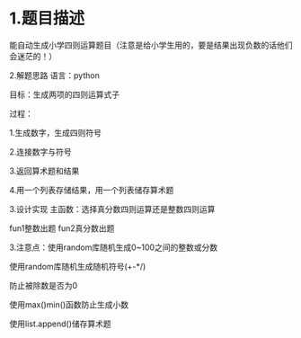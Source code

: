 # 1.题目描述
能自动生成小学四则运算题目（注意是给小学生用的，要是结果出现负数的话他们会迷茫的！）

2.解题思路
语言：python

目标：生成两项的四则运算式子

过程：

1.生成数字，生成四则符号

2.连接数字与符号

3.返回算术题和结果

4.用一个列表存储结果，用一个列表储存算术题

 

 

3.设计实现
主函数：选择真分数四则运算还是整数四则运算

fun1整数出题 fun2真分数出题

3.注意点：使用random库随机生成0~100之间的整数或分数

使用random库随机生成随机符号(+-*/)

防止被除数是否为0

使用max()min()函数防止生成小数

使用list.append()储存算术题
